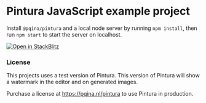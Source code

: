 # Pintura JavaScript example project

Install `@pqina/pintura` and a local node server by running `npm install`, then run `npm start` to start the server on localhost.

[![Open in StackBlitz](https://developer.stackblitz.com/img/open_in_stackblitz.svg)](https://stackblitz.com/github/pqina/pintura-example-javascript?file=index.html)

### License

This projects uses a test version of Pintura. This version of Pintura will show a watermark in the editor and on generated images.

Purchase a license at https://pqina.nl/pintura to use Pintura in production.
